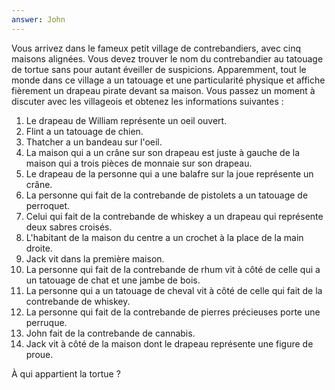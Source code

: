 ```yaml
---
answer: John
---
```


Vous arrivez dans le fameux petit village de contrebandiers, avec cinq maisons alignées. Vous devez trouver le nom du contrebandier au tatouage de tortue sans pour autant éveiller de suspicions. Apparemment, tout le monde dans ce village a un tatouage et une particularité physique et affiche fièrement un drapeau pirate devant sa maison. Vous passez un moment à discuter avec les villageois et obtenez les informations suivantes :

1. Le drapeau de William représente un oeil ouvert.
2. Flint a un tatouage de chien.
3. Thatcher a un bandeau sur l'oeil.
4. La maison qui a un crâne sur son drapeau est juste à gauche de la maison qui a trois pièces de monnaie sur son drapeau.
5. Le drapeau de la personne qui a une balafre sur la joue représente un crâne.
6. La personne qui fait de la contrebande de pistolets a un tatouage de perroquet.
7. Celui qui fait de la contrebande de whiskey a un drapeau qui représente deux sabres croisés.
8. L'habitant de la maison du centre a un crochet à la place de la main droite.
9. Jack vit dans la première maison.
10. La personne qui fait de la contrebande de rhum vit à côté de celle qui a un tatouage de chat et une jambe de bois.
11. La personne qui a un tatouage de cheval vit à côté de celle qui fait de la contrebande de whiskey.
12. La personne qui fait de la contrebande de pierres précieuses porte une perruque.
13. John fait de la contrebande de cannabis.
14. Jack vit à côté de la maison dont le drapeau représente une figure de proue.

À qui appartient la tortue ?
